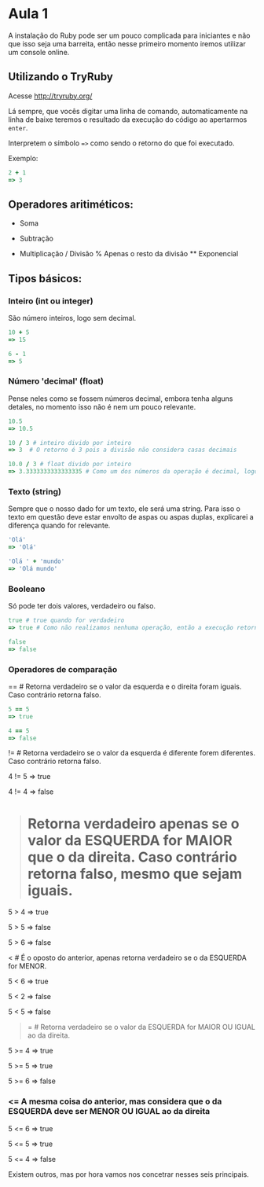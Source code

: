 # Aula 1

A instalação do Ruby pode ser um pouco complicada para iniciantes e não que isso seja uma barreita, então nesse primeiro momento iremos utilizar um console online.

## Utilizando o TryRuby

Acesse http://tryruby.org/

Lá sempre, que vocês digitar uma linha de comando, automaticamente na linha de baixe teremos o resultado da execução do código ao apertarmos `enter`.

Interpretem o símbolo `=>` como sendo o retorno do que foi executado.

Exemplo:
```ruby
2 + 1
=> 3
```

## Operadores aritiméticos:
+ Soma
- Subtração
* Multiplicação
/ Divisão
% Apenas o resto da divisão
** Exponencial

## Tipos básicos:

### Inteiro (int ou integer)
São número inteiros, logo sem decimal.
```ruby
10 + 5
=> 15
```

```ruby
6 - 1
=> 5
```

### Número 'decimal' (float)
Pense neles como se fossem números decimal, embora tenha alguns detales, no momento isso não é nem um pouco relevante.

```ruby
10.5
=> 10.5
```

```ruby
10 / 3 # inteiro divido por inteiro
=> 3  # O retorno é 3 pois a divisão não considera casas decimais
```

```ruby
10.0 / 3 # float divido por inteiro
=> 3.3333333333333335 # Como um dos números da operação é decimal, logo o resultado é decimal também
```

### Texto (string)
Sempre que o nosso dado for um texto, ele será uma string. Para isso o texto em questão deve estar envolto de aspas ou aspas duplas, explicarei a diferença quando for relevante.

```ruby
'Olá'
=> 'Olá'
```
```ruby
'Olá ' + 'mundo'
=> 'Olá mundo'
```

### Booleano
Só pode ter dois valores, verdadeiro ou falso.

```ruby
true # true quando for verdadeiro
=> true # Como não realizamos nenhuma operação, então a execução retorna o seu próprio valor.
```

```ruby
false
=> false
```

### Operadores de comparação

== # Retorna verdadeiro se o valor da esquerda e o direita foram iguais. Caso contrário retorna falso.

```ruby
5 == 5
=> true
```

```ruby
4 == 5
=> false
```

!= # Retorna verdadeiro se o valor da esquerda é diferente forem diferentes. Caso contrário retorna falso.

4 != 5
=> true

4 != 4
=> false

> # Retorna verdadeiro apenas se o valor da ESQUERDA for MAIOR que o da direita. Caso contrário retorna falso, mesmo que sejam iguais.

5 > 4
=> true

5 > 5
=> false

5 > 6
=> false

< # É o oposto do anterior, apenas retorna verdadeiro se o da ESQUERDA for MENOR.

5 < 6
=> true

5 < 2
=> false

5 < 5
=> false

>= # Retorna verdadeiro se o valor da ESQUERDA for MAIOR OU IGUAL ao da direita.

5 >= 4
=> true

5 >= 5
=> true

5 >= 6
=> false

### <= A mesma coisa do anterior, mas considera que o da ESQUERDA deve ser MENOR OU IGUAL ao da direita

5 <= 6
=> true

5 <= 5
=> true

5 <= 4
=> false

Existem outros, mas por hora vamos nos concetrar nesses seis principais.
